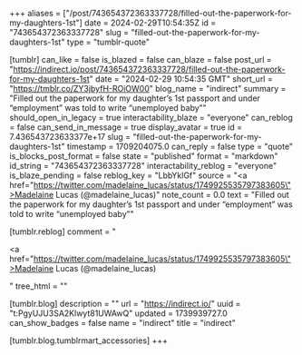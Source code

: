 +++
aliases = ["/post/743654372363337728/filled-out-the-paperwork-for-my-daughters-1st"]
date = 2024-02-29T10:54:35Z
id = "743654372363337728"
slug = "filled-out-the-paperwork-for-my-daughters-1st"
type = "tumblr-quote"

[tumblr]
can_like = false
is_blazed = false
can_blaze = false
post_url = "https://indirect.io/post/743654372363337728/filled-out-the-paperwork-for-my-daughters-1st"
date = "2024-02-29 10:54:35 GMT"
short_url = "https://tmblr.co/ZY3jbyfH-ROiOW00"
blog_name = "indirect"
summary = "Filled out the paperwork for my daughter’s 1st passport and under “employment” was told to write “unemployed baby”"
should_open_in_legacy = true
interactability_blaze = "everyone"
can_reblog = false
can_send_in_message = true
display_avatar = true
id = 7.436543723633377e+17
slug = "filled-out-the-paperwork-for-my-daughters-1st"
timestamp = 1709204075.0
can_reply = false
type = "quote"
is_blocks_post_format = false
state = "published"
format = "markdown"
id_string = "743654372363337728"
interactability_reblog = "everyone"
is_blaze_pending = false
reblog_key = "LbbYklGf"
source = "<a href=\"https://twitter.com/madelaine_lucas/status/1749925535797383605\">Madelaine Lucas (@madelaine_lucas)</a>"
note_count = 0.0
text = "Filled out the paperwork for my daughter’s 1st passport and under “employment” was told to write “unemployed baby”"

[tumblr.reblog]
comment = "<p><a href=\"https://twitter.com/madelaine_lucas/status/1749925535797383605\">Madelaine Lucas (@madelaine_lucas)</a></p>"
tree_html = ""

[tumblr.blog]
description = ""
url = "https://indirect.io/"
uuid = "t:PgyUJU3SA2Klwyt81UWAwQ"
updated = 1739939727.0
can_show_badges = false
name = "indirect"
title = "indirect"

[tumblr.blog.tumblrmart_accessories]
+++
